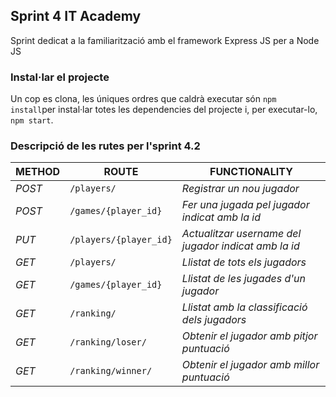 ## Sprint 4 IT Academy

Sprint dedicat a la familiarització amb el framework Express JS per a Node JS


### Instal·lar el projecte

Un cop es clona, les úniques ordres que caldrà executar són `npm install`per instal·lar totes les dependencies del projecte i, per executar-lo, `npm start`.

### Descripció de les rutes per l'sprint 4.2

| METHOD | ROUTE | FUNCTIONALITY |
| ------- | ----- | ------------- |
| *POST* | ```/players/``` | _Registrar un nou jugador_|
| *POST* | ```/games/{player_id}``` | _Fer una jugada pel jugador indicat amb la id_|
| *PUT* | ```/players/{player_id}``` |  _Actualitzar username del jugador indicat amb la id_|
| *GET* | ```/players/``` | _Llistat de tots els jugadors_|
| *GET* | ```/games/{player_id}``` | _Llistat de les jugades d'un jugador_|
| *GET* | ```/ranking/``` | _Llistat amb la classificació dels jugadors_|
| *GET* | ```/ranking/loser/``` | _Obtenir el jugador amb pitjor puntuació_|
| *GET* | ```/ranking/winner/``` | _Obtenir el jugador amb millor puntuació_|
